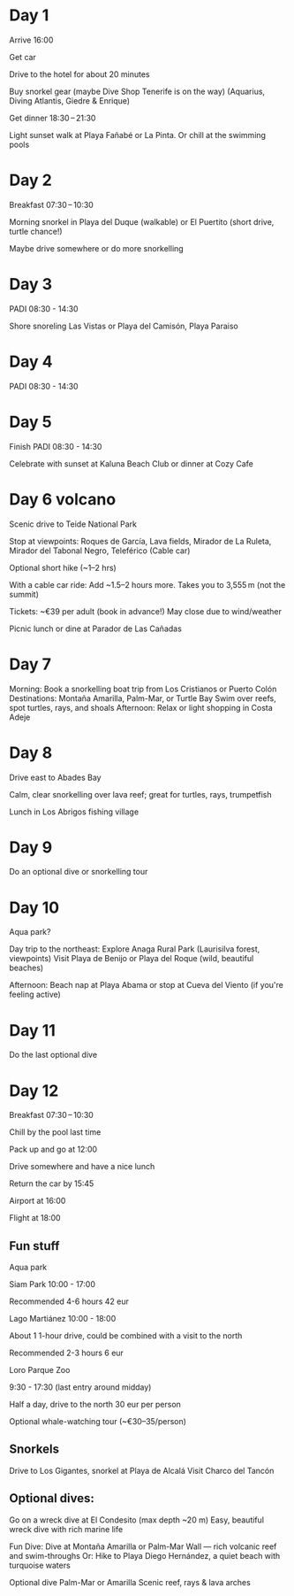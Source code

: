 # Day 1

Arrive 16:00

Get car

Drive to the hotel for about 20 minutes

Buy snorkel gear (maybe Dive Shop Tenerife is on the way) (Aquarius, Diving Atlantis, Giedre & Enrique)

Get dinner 18:30 – 21:30

Light sunset walk at Playa Fañabé or La Pinta. Or chill at the swimming pools
  
# Day 2

Breakfast	07:30 – 10:30

Morning snorkel in Playa del Duque (walkable) or El Puertito (short drive, turtle chance!)

Maybe drive somewhere or do more snorkelling

# Day 3

PADI 08:30 - 14:30

Shore snoreling Las Vistas or Playa del Camisón, Playa Paraiso

# Day 4

PADI 08:30 - 14:30

# Day 5 

Finish PADI 08:30 - 14:30

Celebrate with sunset at Kaluna Beach Club or dinner at Cozy Cafe

# Day 6 volcano 

Scenic drive to Teide National Park

Stop at viewpoints: Roques de García, Lava fields, Mirador de La Ruleta, Mirador del Tabonal Negro, Teleférico (Cable car)

Optional short hike (~1–2 hrs)

With a cable car ride: Add ~1.5–2 hours more. Takes you to 3,555 m (not the summit)

Tickets: ~€39 per adult (book in advance!) May close due to wind/weather

Picnic lunch or dine at Parador de Las Cañadas

# Day 7

Morning: Book a snorkelling boat trip from Los Cristianos or Puerto Colón
Destinations: Montaña Amarilla, Palm-Mar, or Turtle Bay
Swim over reefs, spot turtles, rays, and shoals
Afternoon: Relax or light shopping in Costa Adeje

# Day 8

Drive east to Abades Bay

Calm, clear snorkelling over lava reef; great for turtles, rays, trumpetfish

Lunch in Los Abrigos fishing village

# Day 9

Do an optional dive or snorkelling tour

# Day 10

Aqua park?

Day trip to the northeast:
Explore Anaga Rural Park (Laurisilva forest, viewpoints)
Visit Playa de Benijo or Playa del Roque (wild, beautiful beaches)

Afternoon: Beach nap at Playa Abama or stop at Cueva del Viento (if you're feeling active)

# Day 11

Do the last optional dive

# Day 12 

Breakfast 	07:30 – 10:30

Chill by the pool last time

Pack up and go at 12:00

Drive somewhere and have a nice lunch

Return the car by 15:45

Airport at 16:00

Flight at 18:00

## Fun stuff

Aqua park

Siam Park 10:00 - 17:00 

Recommended 4-6 hours 42 eur

Lago Martiánez 10:00 - 18:00 

About 1 1-hour drive, could be combined with a visit to the north

Recommended 2-3 hours 6 eur

Loro Parque Zoo

9:30 - 17:30 (last entry around midday) 

Half a day, drive to the north 30 eur per person

Optional whale-watching tour (~€30–35/person)

## Snorkels

Drive to Los Gigantes, snorkel at Playa de Alcalá
Visit Charco del Tancón

## Optional dives: 

Go on a wreck dive at El Condesito (max depth ~20 m)
Easy, beautiful wreck dive with rich marine life

Fun Dive: Dive at Montaña Amarilla or Palm-Mar Wall — rich volcanic reef and swim-throughs
Or: Hike to Playa Diego Hernández, a quiet beach with turquoise waters

Optional dive	Palm-Mar or Amarilla	Scenic reef, rays & lava arches

